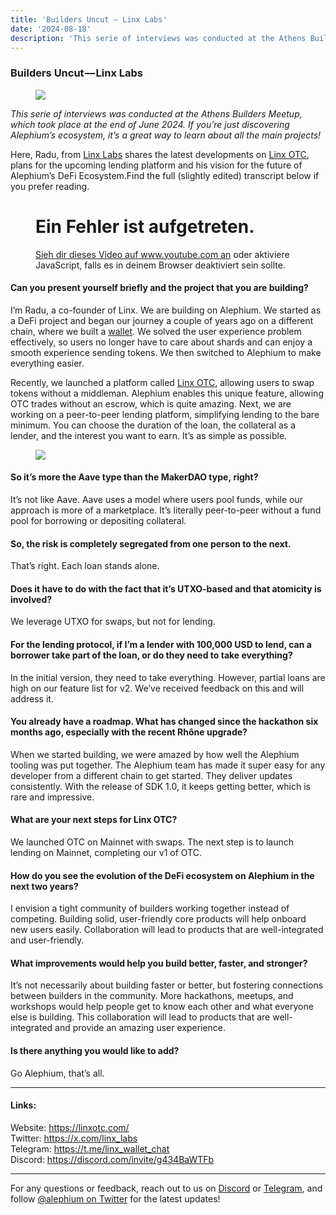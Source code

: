 ```yaml
---
title: 'Builders Uncut — Linx Labs'
date: '2024-08-18'
description: 'This serie of interviews was conducted at the Athens Builders Meetup, which took place at the end of June 2024. If you’re just discovering…'
---
```


### Builders Uncut — Linx Labs

<figure id="eabb" class="graf graf--figure graf-after--h3">
<img src="https://cdn-images-1.medium.com/max/800/1*MwdKGhgV4jGa2FXSty1-kQ.png" class="graf-image" data-image-id="1*MwdKGhgV4jGa2FXSty1-kQ.png" data-width="1921" data-height="1081" data-is-featured="true" />
</figure>

_This serie of interviews was conducted at the Athens Builders Meetup, which took place at the end of June 2024. If you’re just discovering Alephium’s ecosystem, it’s a great way to learn about all the main projects!_

Here, Radu, from <a href="https://x.com/linx_labs" class="markup--anchor markup--p-anchor" data-href="https://x.com/linx_labs" rel="noopener" target="_blank">Linx Labs</a> shares the latest developments on <a href="https://linxotc.com/" class="markup--anchor markup--p-anchor" data-href="https://linxotc.com/" rel="noopener" target="_blank">Linx OTC</a>, plans for the upcoming lending platform and his vision for the future of Alephium’s DeFi Ecosystem.Find the full (slightly edited) transcript below if you prefer reading.

<figure id="732f" class="graf graf--figure graf--iframe graf-after--p">

<h1 id="ein-fehler-ist-aufgetreten." class="message">Ein Fehler ist aufgetreten.</h1>
<a href="https://www.youtube.com/watch?v=yfgOOLGjp4E" target="_blank">Sieh dir dieses Video auf www.youtube.com an</a> oder aktiviere JavaScript, falls es in deinem Browser deaktiviert sein sollte.
</figure>

#### Can you present yourself briefly and the project that you are building?

I’m Radu, a co-founder of Linx. We are building on Alephium. We started as a DeFi project and began our journey a couple of years ago on a different chain, where we built a <a href="http://LinxWallet.xyz" class="markup--anchor markup--p-anchor" data-href="http://LinxWallet.xyz" rel="noopener" target="_blank">wallet</a>. We solved the user experience problem effectively, so users no longer have to care about shards and can enjoy a smooth experience sending tokens. We then switched to Alephium to make everything easier.

Recently, we launched a platform called <a href="https://linxotc.com/" class="markup--anchor markup--p-anchor" data-href="https://linxotc.com/" rel="noopener" target="_blank">Linx OTC</a>, allowing users to swap tokens without a middleman. Alephium enables this unique feature, allowing OTC trades without an escrow, which is quite amazing. Next, we are working on a peer-to-peer lending platform, simplifying lending to the bare minimum. You can choose the duration of the loan, the collateral as a lender, and the interest you want to earn. It’s as simple as possible.

<figure id="4f8c" class="graf graf--figure graf-after--p">
<img src="https://cdn-images-1.medium.com/max/800/1*wgDXGDMkIBIpuinKW74xaw.png" class="graf-image" data-image-id="1*wgDXGDMkIBIpuinKW74xaw.png" data-width="1657" data-height="969" />
</figure>

#### So it’s more the Aave type than the MakerDAO type, right?

It’s not like Aave. Aave uses a model where users pool funds, while our approach is more of a marketplace. It’s literally peer-to-peer without a fund pool for borrowing or depositing collateral.

#### So, the risk is completely segregated from one person to the next.

That’s right. Each loan stands alone.

#### Does it have to do with the fact that it’s UTXO-based and that atomicity is involved?

We leverage UTXO for swaps, but not for lending.

#### For the lending protocol, if I’m a lender with 100,000 USD to lend, can a borrower take part of the loan, or do they need to take everything?

In the initial version, they need to take everything. However, partial loans are high on our feature list for v2. We’ve received feedback on this and will address it.

#### You already have a roadmap. What has changed since the hackathon six months ago, especially with the recent Rhône upgrade?

When we started building, we were amazed by how well the Alephium tooling was put together. The Alephium team has made it super easy for any developer from a different chain to get started. They deliver updates consistently. With the release of SDK 1.0, it keeps getting better, which is rare and impressive.

#### What are your next steps for Linx OTC?

We launched OTC on Mainnet with swaps. The next step is to launch lending on Mainnet, completing our v1 of OTC.

#### How do you see the evolution of the DeFi ecosystem on Alephium in the next two years?

I envision a tight community of builders working together instead of competing. Building solid, user-friendly core products will help onboard new users easily. Collaboration will lead to products that are well-integrated and user-friendly.

#### What improvements would help you build better, faster, and stronger?

It’s not necessarily about building faster or better, but fostering connections between builders in the community. More hackathons, meetups, and workshops would help people get to know each other and what everyone else is building. This collaboration will lead to products that are well-integrated and provide an amazing user experience.

#### Is there anything you would like to add?

Go Alephium, that’s all.

---

#### Links:

Website: <a href="https://linxotc.com/" class="markup--anchor markup--p-anchor" data-href="https://linxotc.com/" rel="nofollow noopener noopener" target="_blank">https://linxotc.com/</a>  
Twitter: <a href="https://x.com/linx_labs" class="markup--anchor markup--p-anchor" data-href="https://x.com/linx_labs" rel="nofollow noopener noopener" target="_blank">https://x.com/linx_labs</a>  
Telegram: <a href="https://t.me/linx_wallet_chat" class="markup--anchor markup--p-anchor" data-href="https://t.me/linx_wallet_chat" rel="nofollow noopener noopener" target="_blank">https://t.me/linx_wallet_chat</a>  
Discord: <a href="https://discord.com/invite/g434BaWTFb" class="markup--anchor markup--p-anchor" data-href="https://discord.com/invite/g434BaWTFb" rel="nofollow noopener noopener" target="_blank">https://discord.com/invite/g434BaWTFb</a>

---

For any questions or feedback, reach out to us on <a href="http://alephium.org/discord" class="markup--anchor markup--p-anchor" data-href="http://alephium.org/discord" rel="noopener ugc nofollow noopener noopener noopener noopener noopener" target="_blank">Discord</a> or <a href="https://t.me/alephiumgroup" class="markup--anchor markup--p-anchor" data-href="https://t.me/alephiumgroup" rel="noopener ugc nofollow noopener noopener noopener noopener noopener" target="_blank">Telegram</a>, and follow <a href="https://x.com/alephium" class="markup--anchor markup--p-anchor" data-href="https://x.com/alephium" rel="noopener ugc nofollow noopener noopener noopener noopener noopener" target="_blank">@alephium on Twitter</a> for the latest updates!
